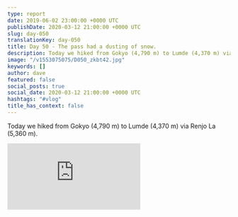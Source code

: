 ```yaml
---
type: report
date: 2019-06-02 23:00:00 +0000 UTC
publishDate: 2020-03-12 21:00:00 +0000 UTC
slug: day-050
translationKey: day-050
title: Day 50 - The pass had a dusting of snow.
description: Today we hiked from Gokyo (4,790 m) to Lumde (4,370 m) via Renjo La (5,360 m).
image: "/v1553075075/D050_zkbt42.jpg"
keywords: []
author: dave
featured: false
social_posts: true
social_date: 2020-03-12 21:00:00 +0000 UTC
hashtags: "#vlog"
title_has_context: false
---
```


Today we hiked from Gokyo (4,790 m) to Lumde (4,370 m) via Renjo La (5,360 m).

<iframe class="youtube" src="https://www.youtube.com/embed/moo05ITrwBQ" frameborder="0" allow="accelerometer; autoplay; encrypted-media; gyroscope; picture-in-picture" allowfullscreen></iframe>

